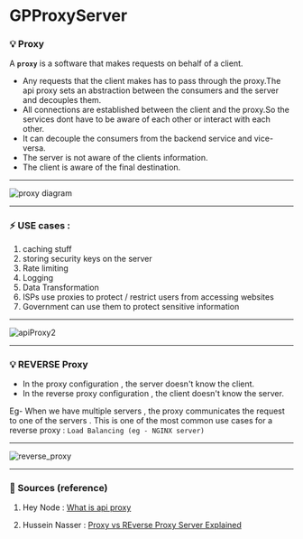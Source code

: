 
# GPProxyServer

### 💡 Proxy
A **```proxy```** is a software that makes requests on behalf of a client.
- Any requests that the client makes has to pass through the proxy.The api proxy sets an abstraction between the consumers and the server and decouples them.
- All connections are established between the client and the proxy.So the services dont have to be aware of each other or interact with each other.
- It can decouple the consumers from the backend service and vice-versa.
- The server is not aware of the clients information.
- The client is aware of the final destination.

<hr>

![proxy diagram](https://github.com/DevGupta-ikr/GPProxyServer/assets/77541795/14bf7f6a-2588-44f4-8961-9375d2bd01b9)

<hr>


### ⚡️ USE cases :
1. caching stuff
2. storing security keys on the server
3. Rate limiting
4. Logging
5. Data Transformation
6. ISPs use proxies to protect / restrict users from accessing websites
7. Government can use them to protect sensitive information

<hr>

![apiProxy2](https://github.com/DevGupta-ikr/GPProxyServer/assets/77541795/677ff469-eaae-488a-aaab-33a735b4335c)

<hr>

### 💡 REVERSE Proxy

- In the proxy configuration , the server doesn't know the client.
- In the reverse proxy configuration , the client doesn't know the server.

Eg- When we have multiple servers , the proxy communicates the request to 
one of the servers . This is one of the most common use cases for a reverse
proxy : ```Load Balancing (eg - NGINX server)```

<hr>

![reverse_proxy](https://github.com/DevGupta-ikr/GPProxyServer/assets/77541795/cd3c9edd-1b60-40a9-b5f5-3191629484f5)

<hr>

### 🔗 Sources (reference)
1. Hey Node : [What is api proxy](https://www.youtube.com/watch?v=7YMcpmxtNJA&t=201s&ab_channel=HeyNode)

2. Hussein Nasser : [Proxy vs REverse Proxy Server Explained](https://www.youtube.com/watch?v=SqqrOspasag&t=684s&ab_channel=HusseinNasser)


